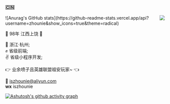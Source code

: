 ### :cn:
<img align="right" src="https://github-readme-stats.vercel.app/api?username=zhounie&show_icons=true&icon_color=0366d6&text_color=24292e&bg_color=ffffff&hide_title=true" />
![Anurag's GitHub stats](https://github-readme-stats.vercel.app/api?username=zhounie&show_icons=true&theme=radical)

🌱 98年 江西上饶 :boy: <br>

:office: 浙江·杭州;<br>
:fist: 省级前端;<br>
:v: 省级小程序开发;<br>

:point_right: 业余喷子且英雄联盟祖安玩家~ :point_left:<br>

:email: iszhounie@aliyun.com<br>
**wx** iszhounie<br>

[![Ashutosh's github activity graph](https://activity-graph.herokuapp.com/graph?username=zhounie&bg_color=ffffff&color=52b983&line=52b983&point=55b983&area=true&hide_border=true)](https://github.com/ashutosh00710/github-readme-activity-graph)
